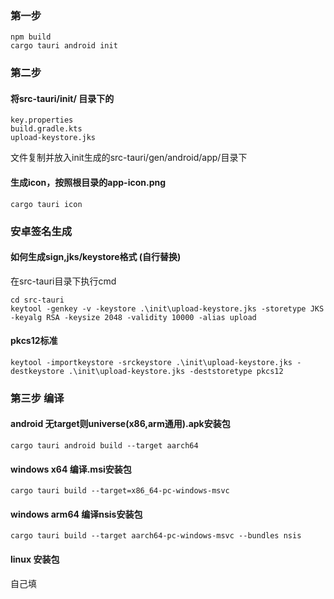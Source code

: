 ### 第一步
```npm i
npm build
cargo tauri android init
```

### 第二步
#### 将src-tauri/init/ 目录下的
```
key.properties
build.gradle.kts
upload-keystore.jks
```
文件复制并放入init生成的src-tauri/gen/android/app/目录下



#### 生成icon，按照根目录的app-icon.png

```
cargo tauri icon
```



### 安卓签名生成
#### 如何生成sign,jks/keystore格式 (自行替换)
在src-tauri目录下执行cmd
```
cd src-tauri
keytool -genkey -v -keystore .\init\upload-keystore.jks -storetype JKS -keyalg RSA -keysize 2048 -validity 10000 -alias upload
```

#### pkcs12标准
```
keytool -importkeystore -srckeystore .\init\upload-keystore.jks -destkeystore .\init\upload-keystore.jks -deststoretype pkcs12
```





### 第三步 编译
#### android 无target则universe(x86,arm通用).apk安装包
```
cargo tauri android build --target aarch64
```

#### windows x64 编译.msi安装包
```
cargo tauri build --target=x86_64-pc-windows-msvc
```

#### windows arm64 编译nsis安装包
```
cargo tauri build --target aarch64-pc-windows-msvc --bundles nsis
```

#### linux 安装包
自己填
